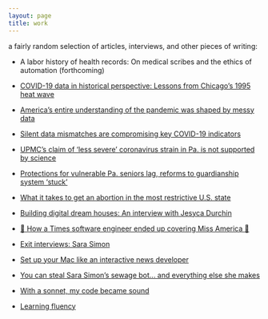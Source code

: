 ```yaml
---
layout: page
title: work
---
```

a fairly random selection of articles, interviews, and other pieces of writing:

- A labor history of health records: On medical scribes and the ethics of automation (forthcoming)

- [COVID-19 data in historical perspective: Lessons from Chicago’s 1995 heat wave](https://soremo.library.iit.edu/index.php/Soremo/article/view/212)

- [America’s entire understanding of the pandemic was shaped by messy data](https://www.theatlantic.com/science/archive/2021/05/pandemic-data-america-messy/618987/) 

- [Silent data mismatches are compromising key COVID-19 indicators](https://covidtracking.com/analysis-updates/silent-data-mismatches-are-compromising-key-covid-19-indicators) 

- [UPMC’s claim of ‘less severe’ coronavirus strain in Pa. is not supported by science](https://www.spotlightpa.org/news/2020/07/coronavirus-less-severe-strain-pennsylvania-upmc-claim/) 

- [Protections for vulnerable Pa. seniors lag, reforms to guardianship system ‘stuck’](https://www.spotlightpa.org/news/2020/03/pennsylvania-supreme-court-guardianship-seniors/) 

- [What it takes to get an abortion in the most restrictive U.S. state](https://www.nytimes.com/interactive/2018/07/20/us/mississippi-abortion-restrictions.html) 

- [Building digital dream houses: An interview with Jesyca Durchin](https://romchip.org/index.php/romchip-journal/article/view/159)

- [👑 How a Times software engineer ended up covering Miss America 👑](https://www.nytimes.com/2018/09/12/insider/miss-america-data-software.html) 

- [Exit interviews: Sara Simon](https://source.opennews.org/articles/exit-interviews-sara-simon/) 

- [Set up your Mac like an interactive news developer](https://open.nytimes.com/set-up-your-mac-like-an-interactive-news-developer-bb8d2c4097e5) 

- [You can steal Sara Simon’s sewage bot... and everything else she makes](https://www.poynter.org/tech-tools/2016/you-can-steal-sara-simons-sewage-bot-and-everything-else-she-makes/) 

- [With a sonnet, my code became sound](https://increment.com/programming-languages/code-poetry/) 

- [Learning fluency](https://medium.com/@sarambsimon/learning-fluency-672988a7ae52) 